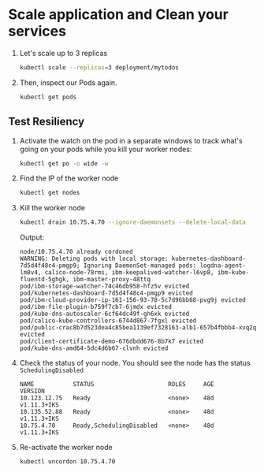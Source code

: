 # Scale application and Clean your services

1. Let's scale up to 3 replicas
    ```sh
    kubectl scale --replicas=3 deployment/mytodos
    ```

1. Then, inspect our Pods again.
    ```sh
    kubectl get pods
    ```

## Test Resiliency

1. Activate the watch on the pod in a separate windows to track what's going on your pods while you kill your worker nodes:
    ```sh
    kubectl get po -o wide -w
    ```

1. Find the IP of the worker node
    ```sh
    kubectl get nodes
    ```

1. Kill the worker node
    ```sh
    kubectl drain 10.75.4.70 --ignore-daemonsets --delete-local-data
    ```
    Output:
    ```
    node/10.75.4.70 already cordoned
    WARNING: Deleting pods with local storage: kubernetes-dashboard-7d5d4f48c4-pmgp9; Ignoring DaemonSet-managed pods: logdna-agent-lm8v4, calico-node-78rms, ibm-keepalived-watcher-l6vp8, ibm-kube-fluentd-5ghgk, ibm-master-proxy-48ttq
    pod/ibm-storage-watcher-74c46db958-hfz5v evicted
    pod/kubernetes-dashboard-7d5d4f48c4-pmgp9 evicted
    pod/ibm-cloud-provider-ip-161-156-93-78-5c7d96bb68-pvg9j evicted
    pod/ibm-file-plugin-b759f7cb7-6jmdx evicted
    pod/kube-dns-autoscaler-6cf64dc49f-gh6xk evicted
    pod/calico-kube-controllers-6744d867-7fgxl evicted
    pod/public-crac8b7d523dea4c85bea1139ef7328163-alb1-657b4fbbb4-xvq2q evicted
    pod/client-certificate-demo-676dbdd676-8b7k7 evicted
    pod/kube-dns-amd64-5dc4d6b67-clvnh evicted
    ```

1. Check the status of your node. You should see the node has the status `SchedulingDisabled`
    ```
    NAME           STATUS                     ROLES     AGE       VERSION
    10.123.12.75   Ready                      <none>    48d       v1.11.3+IKS
    10.135.52.88   Ready                      <none>    48d       v1.11.3+IKS
    10.75.4.70     Ready,SchedulingDisabled   <none>    48d       v1.11.3+IKS
    ```

1. Re-activate the worker node
    ```sh
    kubectl uncordon 10.75.4.70
    ```